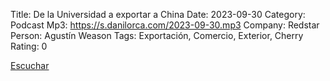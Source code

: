 Title: De la Universidad a exportar a China
Date: 2023-09-30
Category: Podcast
Mp3: https://s.danilorca.com/2023-09-30.mp3
Company: Redstar
Person: Agustín Weason
Tags: Exportación, Comercio, Exterior, Cherry
Rating: 0

<a href="https://s.danilorca.com/2023-09-30.mp3" type="audio/mpeg">
Escuchar
</a>

